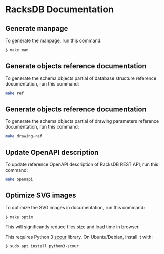 # RacksDB Documentation

## Generate manpage

To generate the manpage, run this command:

```sh
$ make man
```

## Generate objects reference documentation

To generate the schema objects partial of database structure reference
documentation, run this command:

```sh
make ref
```

## Generate objects reference documentation

To generate the schema objects partial of drawing parameters reference
documentation, run this command:

```sh
make drawing-ref
```

## Update OpenAPI description

To update reference OpenAPI description of RacksDB REST API, run this command:

```sh
make openapi
```

## Optimize SVG images

To optimize the SVG images in documentation, run this command:

```sh
$ make optim
```

This will significantly reduce files size and load time in browser.

This requires Python 3 [scour](https://pypi.org/project/scour/) library. On
Ubuntu/Debian, install it with:

```sh
$ sudo apt install python3-scour
```
